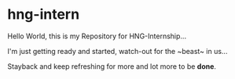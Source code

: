 # hng-intern

Hello World, this is my Repository for HNG-Internship...

I'm just getting ready and started, watch-out for the ~beast~ in us...

Stayback and keep refreshing for more and lot more to be <b>done</b>.
